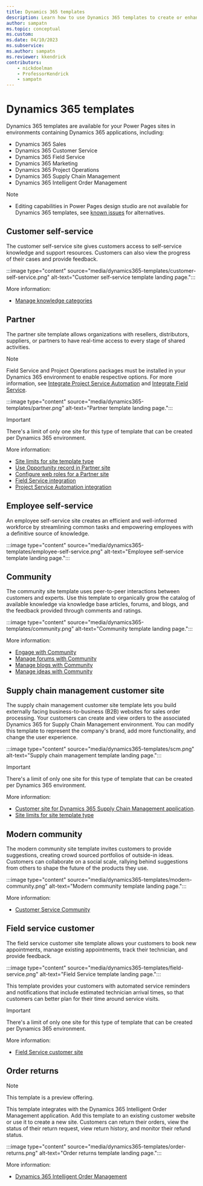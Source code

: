 ```yaml
---
title: Dynamics 365 templates
description: Learn how to use Dynamics 365 templates to create or enhance your Power Pages sites.
author: sampatn
ms.topic: conceptual
ms.custom: 
ms.date: 04/10/2023
ms.subservice:
ms.author: sampatn
ms.reviewer: kkendrick
contributors:
    - nickdoelman
    - ProfessorKendrick
    - sampatn
---
```


# Dynamics 365 templates

Dynamics 365 templates are available for your Power Pages sites in environments containing Dynamics 365 applications, including:

- Dynamics 365 Sales
- Dynamics 365 Customer Service
- Dynamics 365 Field Service
- Dynamics 365 Marketing
- Dynamics 365 Project Operations
- Dynamics 365 Supply Chain Management
- Dynamics 365 Intelligent Order Management

> [!NOTE]
> - Editing capabilities in Power Pages design studio are not available for Dynamics 365 templates, see [known issues](../../known-issues.md#dynamics-365-templates) for alternatives.

## Customer self-service

The customer self-service site gives customers access to self-service knowledge and support resources.  Customers can also view the progress of their cases and provide feedback.

:::image type="content" source="media/dynamics365-templates/customer-self-service.png" alt-text="Customer self-service template landing page.":::

More information: 
- [Manage knowledge categories](/power-apps/maker/portals/customer-engagement-apps/configure-knowledge-categories-articles)

## Partner

The partner site template allows organizations with resellers, distributors, suppliers, or partners to have real-time access to every stage of shared activities.

>[!NOTE]
>Field Service and Project Operations packages must be installed in your Dynamics 365 environment to enable respective options. For more information, see [Integrate Project Service Automation](/dynamics365/portals/integrate-project-service-automation) and [Integrate Field Service](/dynamics365/portals/integrate-field-service).

:::image type="content" source="media/dynamics365-templates/partner.png" alt-text="Partner template landing page.":::

>[!IMPORTANT]
> There's a limit of only one site for this type of template that can be created per Dynamics 365 environment. 

More information:

- [Site limits for site template type](/power-apps/maker/portals/create-additional-portals)
- [Use Opportunity record in Partner site](/power-apps/maker/portals/customer-engagement-apps/create-edit-and-distribute-opportunities-in-dynamics-365)
- [Configure web roles for a Partner site](/power-apps/maker/portals/customer-engagement-apps/configure-web-roles-partner-portal)
- [Field Service integration](/power-apps/maker/portals/customer-engagement-apps/integrate-field-service)
- [Project Service Automation integration](/power-apps/maker/portals/customer-engagement-apps/integrate-project-service-automation)

## Employee self-service 

An employee self-service site creates an efficient and well-informed workforce by streamlining common tasks and empowering employees with a definitive source of knowledge.

:::image type="content" source="media/dynamics365-templates/employee-self-service.png" alt-text="Employee self-service template landing page.":::

## Community 

The community site template uses peer-to-peer interactions between customers and experts.  Use this template to organically grow the catalog of available knowledge via knowledge base articles, forums, and blogs, and the feedback provided through comments and ratings.

:::image type="content" source="media/dynamics365-templates/community.png" alt-text="Community template landing page.":::

More information:

- [Engage with Community](/power-apps/maker/portals/customer-engagement-apps/engage-with-communities)
- [Manage forums with Community](/power-apps/maker/portals/customer-engagement-apps/setup-manage-forums)
- [Manage blogs with Community](/power-apps/maker/portals/customer-engagement-apps/manage-blogs)
- [Manage ideas with Community](/power-apps/maker/portals/customer-engagement-apps/crowdsource-ideas)

## Supply chain management customer site

The supply chain management customer site template lets you build externally facing business-to-business (B2B) websites for sales order processing. Your customers can create and view orders to the associated Dynamics 365 for Supply Chain Management environment. You can modify this template to represent the company's brand, add more functionality, and change the user experience. 

:::image type="content" source="media/dynamics365-templates/scm.png" alt-text="Supply chain management template landing page.":::  

>[!IMPORTANT]
> There's a limit of only one site for this type of template that can be created per Dynamics 365 environment. 

More information:

- [Customer site for Dynamics 365 Supply Chain Management application](/dynamics365/supply-chain/sales-marketing/customer-portal-overview).
- [Site limits for site template type](/power-apps/maker/portals/create-additional-portals)

## Modern community 

The modern community site template invites customers to provide suggestions, creating crowd sourced portfolios of outside-in ideas. Customers can collaborate on a social scale, rallying behind suggestions from others to shape the future of the products they use. 

:::image type="content" source="media/dynamics365-templates/modern-community.png" alt-text="Modern community template landing page.":::

More information:

- [Customer Service Community](/dynamics365/customer-service/community-get-started)

## Field service customer 

The field service customer site template allows your customers to book new appointments, manage existing appointments, track their technician, and provide feedback. 

:::image type="content" source="media/dynamics365-templates/field-service.png" alt-text="Field Service template landing page.":::

This template provides your customers with automated service reminders and notifications that include estimated technician arrival times, so that customers can better plan for their time around service visits.  

>[!IMPORTANT]
> There's a limit of only one site for this type of template that can be created per Dynamics 365 environment. 

More information: 

- [Field Service customer site](/dynamics365/field-service/field-service-portal-homepage)

## Order returns

> [!NOTE]
> This template is a preview offering.

This template integrates with the Dynamics 365 Intelligent Order Management application. Add this template to an existing customer website or use it to create a new site. Customers can return their orders, view the status of their return request, view return history, and monitor their refund status. 

:::image type="content" source="media/dynamics365-templates/order-returns.png" alt-text="Order returns template landing page.":::

More information: 

- [Dynamics 365 Intelligent Order Management](/dynamics365/intelligent-order-management/overview)


